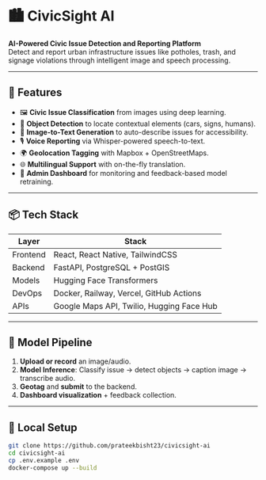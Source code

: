 # 🏙️ CivicSight AI

**AI-Powered Civic Issue Detection and Reporting Platform**  
Detect and report urban infrastructure issues like potholes, trash, and signage violations through intelligent image and speech processing.

---

## 🔧 Features

- 🖼️ **Civic Issue Classification** from images using deep learning.
- 🚗 **Object Detection** to locate contextual elements (cars, signs, humans).
- 📸 **Image-to-Text Generation** to auto-describe issues for accessibility.
- 🎙️ **Voice Reporting** via Whisper-powered speech-to-text.
- 🌍 **Geolocation Tagging** with Mapbox + OpenStreetMaps.
- 🌐 **Multilingual Support** with on-the-fly translation.
- 🧠 **Admin Dashboard** for monitoring and feedback-based model retraining.

---

## 📦 Tech Stack

| Layer     | Stack |
|-----------|-------|
| Frontend  | React, React Native, TailwindCSS |
| Backend   | FastAPI, PostgreSQL + PostGIS |
| Models    | Hugging Face Transformers |
| DevOps    | Docker, Railway, Vercel, GitHub Actions |
| APIs      | Google Maps API, Twilio, Hugging Face Hub |

---

## 🧠 Model Pipeline

1. **Upload or record** an image/audio.
2. **Model Inference**: Classify issue → detect objects → caption image → transcribe audio.
3. **Geotag** and **submit** to the backend.
4. **Dashboard visualization** + feedback collection.

---

## 🚀 Local Setup

```bash
git clone https://github.com/prateekbisht23/civicsight-ai
cd civicsight-ai
cp .env.example .env
docker-compose up --build
